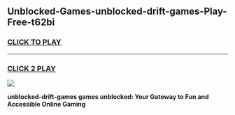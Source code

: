 
## Unblocked-Games-unblocked-drift-games-Play-Free-t62bi
<h3>
<a href="https://premium76.site?title=unblocked-drift-games&ref=23A">CLICK TO PLAY</a></h3>
<hr>

<h3>
<a href="https://premium76.site?title=unblocked-drift-games&ref=23A">CLICK 2 PLAY</a>
  
</h3>

<a href="https://premium76.site?title=unblocked-drift-games&ref=23A"><img src="https://clearcache.store/games.png"></a>


**unblocked-drift-games games unblocked: Your Gateway to Fun and Accessible Online Gaming**

